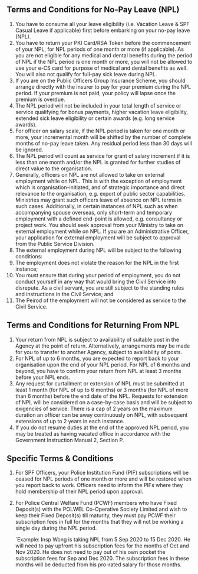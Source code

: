 ## Terms and Conditions for No-Pay Leave (NPL)
1. You have to consume all your leave eligibility (i.e. Vacation Leave & SPF Casual Leave if applicable) first before embarking on your no-pay leave (NPL).                                                                                                                                    
2. You have to return your PKI Card/RSA Token before the commencement of your NPL, for NPL periods of one month or more (if applicable). As you are not eligible for any medical and dental benefits during the period of NPL if the NPL period is one month or more, you will not be allowed to use your e-CS card for purpose of medical and dental benefits as well. You will also not qualify for full-pay sick leave during NPL.                                                                                                                                                               
3. If you are on the Public Officers Group Insurance Scheme, you should arrange directly with the insurer to pay for your premium during the NPL period. If your premium is not paid, your policy will lapse once the premium is overdue.                                                                                                                                                                                                  
4. The NPL period will not be included in your total length of service or service qualifying for bonus payments, higher vacation leave eligibility, extended sick leave eligibility or certain awards (e.g. long service awards).                                                                                                                                                                                                 
5.  For officer on salary scale, if the NPL period is taken for one month or more, your incremental month will be shifted by the number of complete months of no-pay leave taken. Any residual period less than 30 days will be ignored.                                                                                                                                                                                                                                              
6.  The NPL period will count as service for grant of salary increment if it is less than one month and/or the NPL is granted for further studies of direct value to the organisation.                                                                                                                                                                                                    
7.  Generally, officers on NPL are not allowed to take on external employment while on NPL. This is with the exception of employment which is organisation-initiated, and of strategic importance and direct relevance to the organisation, e.g. export of public sector capabilities. Ministries may grant such officers leave of absence on NPL terms in such cases.  Additionally, in certain instances of NPL such as when accompanying spouse overseas, only short-term and temporary employment with a defined end-point is allowed, e.g. consultancy or project work.  You should seek approval from your Ministry to take on external employment while on NPL. If you are an Administrative Officer, your application for external employment will be subject to approval from the Public Service Division.                                                                                                                                                             
8.  The external employment during NPL will be subject to the following conditions:                                                                                                                                                                                  
9.  The employment does not violate the reason for the NPL in the first instance;                                                                                                                                                        
10.  You must ensure that during your period of employment, you do not conduct yourself in any way that would bring the Civil Service into disrepute. As a civil servant, you are still subject to the standing rules and instructions in the Civil Service; and                                                                                                                                                      
11.  The Peirod of the employment will not be considered as service to the Civil Service.

## Terms and Conditions for Returning From NPL
1. Your return from NPL is subject to availability of suitable post in the Agency at the point of return. Alternatively, arrangements may be made for you to transfer to another Agency, subject to availability of posts.                                                                                                                                                                                                       
2. For NPL of up to 6 months, you are expected to report back to your organisation upon the end of your NPL period. For NPL of 6 months and beyond, you have to confirm your return from NPL at least 3 months before your NPL ends.                                                                                                                                                                                
3. Any request for curtailment or extension of NPL must be submitted at least 1 month (for NPL of up to 6 months) or 3 months (for NPL of more than 6 months) before the end date of the NPL. Requests for extension of NPL will be considered on a case-by-case basis and will be subject to exigencies of service. There is a cap of 2 years on the maximum duration an officer can be away continuously on NPL, with subsequent extensions of up to 2 years in each instance.                                                                                                                         
4. If you do not resume duties at the end of the approved NPL period, you may be treated as having vacated office in accordance with the Government Instruction Manual 2, Section P.

## Specific Terms & Conditions
1. For SPF Officers, your Police Institution Fund (PIF) subscriptions will be ceased for NPL periods of one month or more and will be restored when you report back to work. Officers need to inform the PIFs where they hold membership of their NPL period upon approval.                                                                                                                   
2. For Police Central Welfare Fund (PCWF) members who have Fixed Deposit(s) with the POLWEL Co-Operative Society Limited and wish to keep their Fixed Deposit(s) till maturity, they must pay PCWF their subscription fees in full for the months that they will not be working a single day during the NPL period.

	`Example: Insp Wong is taking NPL from 5 Sep 2020 to 15 Dec 2020. He will need to pay upfront his subscription fees for the months of Oct and Nov 2020. He does not need to pay out of his own pocket the subscription fees for Sep and Dec 2020. The subscription fees in these months will be deducted from his pro-rated salary for those months.
